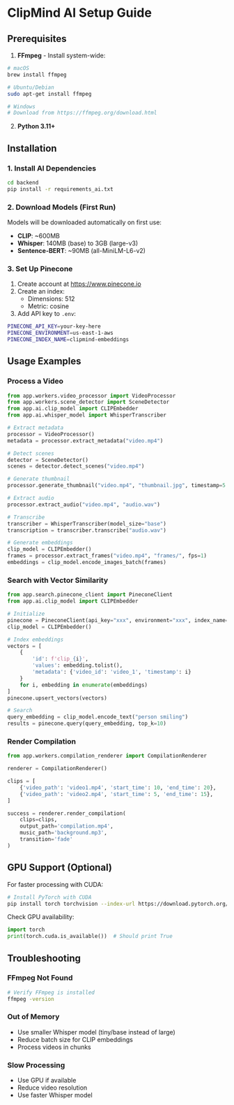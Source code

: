 # ClipMind AI Setup Guide

## Prerequisites

1. **FFmpeg** - Install system-wide:
```bash
# macOS
brew install ffmpeg

# Ubuntu/Debian
sudo apt-get install ffmpeg

# Windows
# Download from https://ffmpeg.org/download.html
```

2. **Python 3.11+**

## Installation

### 1. Install AI Dependencies
```bash
cd backend
pip install -r requirements_ai.txt
```

### 2. Download Models (First Run)

Models will be downloaded automatically on first use:
- **CLIP**: ~600MB
- **Whisper**: 140MB (base) to 3GB (large-v3)
- **Sentence-BERT**: ~90MB (all-MiniLM-L6-v2)

### 3. Set Up Pinecone

1. Create account at https://www.pinecone.io
2. Create an index:
   - Dimensions: 512
   - Metric: cosine
3. Add API key to `.env`:
```bash
PINECONE_API_KEY=your-key-here
PINECONE_ENVIRONMENT=us-east-1-aws
PINECONE_INDEX_NAME=clipmind-embeddings
```

## Usage Examples

### Process a Video
```python
from app.workers.video_processor import VideoProcessor
from app.workers.scene_detector import SceneDetector
from app.ai.clip_model import CLIPEmbedder
from app.ai.whisper_model import WhisperTranscriber

# Extract metadata
processor = VideoProcessor()
metadata = processor.extract_metadata("video.mp4")

# Detect scenes
detector = SceneDetector()
scenes = detector.detect_scenes("video.mp4")

# Generate thumbnail
processor.generate_thumbnail("video.mp4", "thumbnail.jpg", timestamp=5.0)

# Extract audio
processor.extract_audio("video.mp4", "audio.wav")

# Transcribe
transcriber = WhisperTranscriber(model_size="base")
transcription = transcriber.transcribe("audio.wav")

# Generate embeddings
clip_model = CLIPEmbedder()
frames = processor.extract_frames("video.mp4", "frames/", fps=1)
embeddings = clip_model.encode_images_batch(frames)
```

### Search with Vector Similarity
```python
from app.search.pinecone_client import PineconeClient
from app.ai.clip_model import CLIPEmbedder

# Initialize
pinecone = PineconeClient(api_key="xxx", environment="xxx", index_name="clipmind")
clip_model = CLIPEmbedder()

# Index embeddings
vectors = [
    {
        'id': f'clip_{i}',
        'values': embedding.tolist(),
        'metadata': {'video_id': 'video_1', 'timestamp': i}
    }
    for i, embedding in enumerate(embeddings)
]
pinecone.upsert_vectors(vectors)

# Search
query_embedding = clip_model.encode_text("person smiling")
results = pinecone.query(query_embedding, top_k=10)
```

### Render Compilation
```python
from app.workers.compilation_renderer import CompilationRenderer

renderer = CompilationRenderer()

clips = [
    {'video_path': 'video1.mp4', 'start_time': 10, 'end_time': 20},
    {'video_path': 'video2.mp4', 'start_time': 5, 'end_time': 15},
]

success = renderer.render_compilation(
    clips=clips,
    output_path='compilation.mp4',
    music_path='background.mp3',
    transition='fade'
)
```

## GPU Support (Optional)

For faster processing with CUDA:

```bash
# Install PyTorch with CUDA
pip install torch torchvision --index-url https://download.pytorch.org/whl/cu118
```

Check GPU availability:
```python
import torch
print(torch.cuda.is_available())  # Should print True
```

## Troubleshooting

### FFmpeg Not Found
```bash
# Verify FFmpeg is installed
ffmpeg -version
```

### Out of Memory
- Use smaller Whisper model (tiny/base instead of large)
- Reduce batch size for CLIP embeddings
- Process videos in chunks

### Slow Processing
- Use GPU if available
- Reduce video resolution
- Use faster Whisper model
